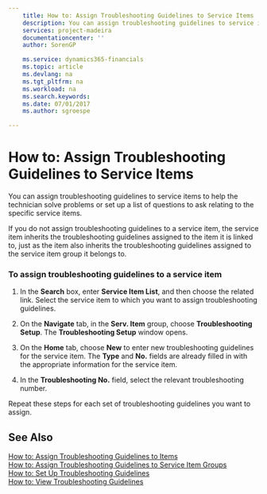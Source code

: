 ```yaml
---
    title: How to: Assign Troubleshooting Guidelines to Service Items | Microsoft Docs
    description: You can assign troubleshooting guidelines to service items to help the technician solve problems or set up a list of questions to ask relating to the specific service items.
    services: project-madeira
    documentationcenter: ''
    author: SorenGP

    ms.service: dynamics365-financials
    ms.topic: article
    ms.devlang: na
    ms.tgt_pltfrm: na
    ms.workload: na
    ms.search.keywords:
    ms.date: 07/01/2017
    ms.author: sgroespe

---
```

# How to: Assign Troubleshooting Guidelines to Service Items
You can assign troubleshooting guidelines to service items to help the technician solve problems or set up a list of questions to ask relating to the specific service items.  
  
 If you do not assign troubleshooting guidelines to a service item, the service item inherits the troubleshooting guidelines assigned to the item it is linked to, just as the item also inherits the troubleshooting guidelines assigned to the service item group it belongs to.  
  
### To assign troubleshooting guidelines to a service item  
  
1.  In the **Search** box, enter **Service Item List**, and then choose the related link. Select the service item to which you want to assign troubleshooting guidelines.  
  
2.  On the **Navigate** tab, in the **Serv. Item** group, choose **Troubleshooting Setup**. The **Troubleshooting Setup** window opens.  
  
3.  On the **Home** tab, choose **New** to enter new troubleshooting guidelines for the service item. The **Type** and **No.** fields are already filled in with the appropriate information for the service item.  
  
4.  In the **Troubleshooting No.** field, select the relevant troubleshooting number.  
  
 Repeat these steps for each set of troubleshooting guidelines you want to assign.  
  
## See Also  
 [How to: Assign Troubleshooting Guidelines to Items](../how-to-assign-troubleshooting-guidelines-to-items.md)   
 [How to: Assign Troubleshooting Guidelines to Service Item Groups](../how-to-assign-troubleshooting-guidelines-to-service-item-groups.md)   
 [How to: Set Up Troubleshooting Guidelines](../how-to-set-up-troubleshooting-guidelines.md)   
 [How to: View Troubleshooting Guidelines](../how-to-view-troubleshooting-guidelines.md)